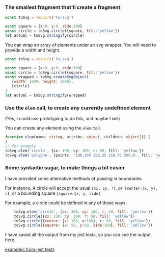 ### The smallest fragment that'll create a fragment

```js
const toSvg = require('to-svg')

const square = {x:0, y:0, side:100}
const circle = toSvg.circle({square, fill:'yellow'})
let actual = toSvg.stringify(circle)
```

You can wrap an array of elements under an svg wrapper.
You will need to provide a width and height.

```js
const toSvg = require('to-svg')

const square = {x:0, y:0, side:100}
const circle = toSvg.circle({square, fill:'yellow'})
const wrapped = toSvg.createSvgObject(
   {width: 1000, height: 1000},
   [circle]
)
let actual = toSvg.stringify(wrapped)
```

### Use the `elem` call, to create any currently undefined element

(Yes, I could use prototyping to do this, and maybe I will)

You can create any element using the `elem` call.
```ts
function elem(name: string, attribs: object, children: object[]) {
}
// for example
toSvg.elem('circle', {cx: 100, cy: 100, r: 50, fill: 'yellow'})
toSvg.elem('polygon', {points: '100,100 150,25 150,75 200,0', fill: 'yellow', stroke: 'black'})
```

### Some syntactic sugar, to make things a bit easier

I have provided some alternative methods of passing in boundaries.

For instance, A circle will accept the usual `{cx, cy, r}`, or` {center:{x, y}, r}`, or a bounding square `{square:{x, y, side}`

For example, a circle could be defined in any of these ways:

```js
    toSvg.elem('circle', {cx: 100, cy: 100, r: 50, fill: 'yellow'})
    toSvg.circle({cx: 100, cy: 100, r: 50, fill: 'yellow'})
    toSvg.circle({center: {x: 100, y:100}, r: 50, fill: 'yellow'})
    toSvg.circle({square: {x: 50, y:50, side:100}, fill: 'yellow'})
```

I have saved all the output from my jest tests, so you can see the output here.

[examples from jest tests](tests/__out__)
